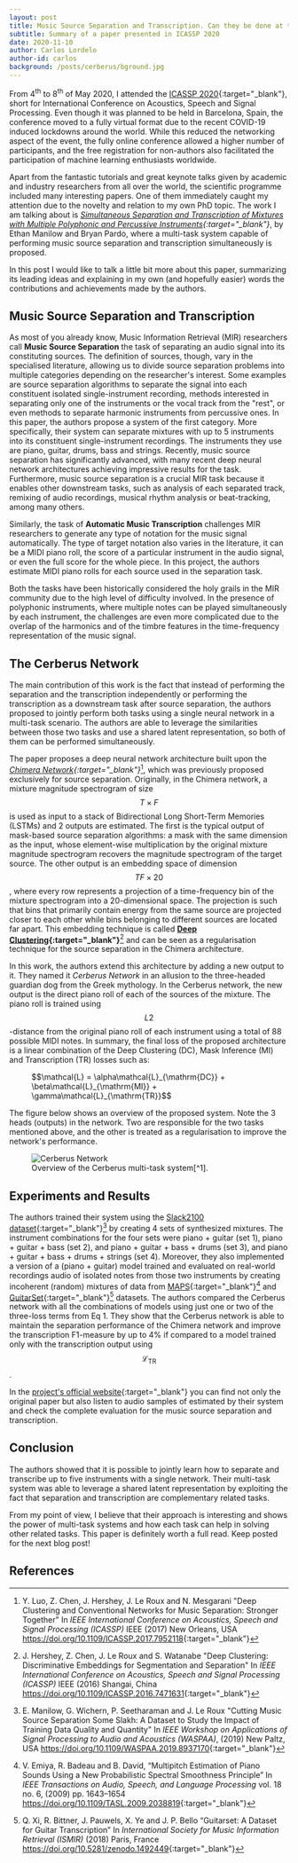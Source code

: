 ```yaml
---
layout: post
title: Music Source Separation and Transcription. Can they be done at the same time?
subtitle: Summary of a paper presented in ICASSP 2020
date: 2020-11-10
author: Carlos Lordelo
author-id: carlos
background: /posts/cerberus/bground.jpg
--- 
```


From 4<sup>th</sup> to 8<sup>th</sup> of May 2020, I attended the [ICASSP 2020](https://2020.ieeeicassp.org/){:target="_blank"}, short for International Conference on Acoustics, Speech and Signal Processing. Even though it was planned to be held in Barcelona, Spain, the conference moved to a fully virtual format due to the recent COVID-19 induced lockdowns around the world. While this reduced the networking aspect of the event, the fully online conference allowed a higher number of participants, and the free registration for non-authors also facilitated the participation of machine learning enthusiasts worldwide.

Apart from the fantastic tutorials and great keynote talks given by academic and industry researchers from all over the world, the scientific programme included many interesting papers. One of them immediately caught my attention due to the novelty and relation to my own PhD topic. The work I am talking about is *[Simultaneous Separation and Transcription of Mixtures with Multiple Polyphonic and Percussive Instruments](https://arxiv.org/abs/1910.09799){:target="_blank"}*, by Ethan Manilow and Bryan Pardo, where a multi-task system capable of performing music source separation and transcription simultaneously is proposed. 

In this post I would like to talk a little bit more about this paper, summarizing its leading ideas and explaining in my own (and hopefully easier) words the contributions and achievements made by the authors.

## Music Source Separation and Transcription ##
As most of you already know, Music Information Retrieval (MIR) researchers call **Music Source Separation** the task of separating an audio signal into its constituting sources. The definition of sources, though, vary in the specialised literature, allowing us to divide source separation problems into multiple categories depending on the researcher's interest. Some examples are source separation algorithms to separate the signal into each constituent isolated single-instrument recording, methods interested in separating only one of the instruments or the vocal track from the "rest", or even methods to separate harmonic instruments from percussive ones. In this paper, the authors propose a system of the first category. More specifically, their system can separate mixtures with up to 5 instruments into its constituent single-instrument recordings. The instruments they use are piano, guitar, drums, bass and strings.
Recently, music source separation has significantly advanced, with many recent deep neural network architectures achieving impressive results for the task. Furthermore, music source separation is a crucial MIR task because it enables other downstream tasks, such as analysis of each separated track, remixing of audio recordings, musical rhythm analysis or beat-tracking, among many others.

Similarly, the task of **Automatic Music Transcription** challenges MIR researchers to generate any type of notation for the music signal automatically. The type of target notation also varies in the literature, it can be a MIDI piano roll, the score of a particular instrument in the audio signal, or even the full score for the whole piece. In this project, the authors estimate MIDI piano rolls for each source used in the separation task.  
 
Both the tasks have been historically considered the holy grails in the MIR community due to the high level of difficulty involved. In the presence of polyphonic instruments, where multiple notes can be played simultaneously by each instrument, the challenges are even more complicated due to the overlap of the harmonics and of the timbre features in the time-frequency representation of the music signal.
  
## The Cerberus Network
The main contribution of this work is the fact that instead of performing the separation and the transcription independently or performing the transcription as a downstream task after source separation, the authors proposed to jointly perform both tasks using a single neural network in a multi-task scenario. The authors are able to leverage the similarities between those two tasks and use a shared latent representation, so both of them can be performed simultaneously.

The paper proposes a deep neural network architecture built upon the *[Chimera Network](https://arxiv.org/pdf/1611.06265.pdf){:target="_blank"}*[^2], which was previously proposed exclusively for source separation. Originally, in the Chimera network, a mixture magnitude spectrogram of size $$T\times F$$ is used as input to a stack of Bidirectional Long Short-Term Memories (LSTMs) and 2 outputs are estimated. The first is the typical output of mask-based source separation algorithms: a mask with the same dimension as the input, whose element-wise multiplication by the original mixture magnitude spectrogram recovers the magnitude spectrogram of the target source. The other output is an embedding space of dimension $$TF\times 20$$, where every row represents a projection of a time-frequency bin of the mixture spectrogram into a 20-dimensional space. The projection is such that bins that primarily contain energy from the same source are projected closer to each other while bins belonging to different sources are located far apart. This embedding technique is called **[Deep Clustering](https://arxiv.org/pdf/1508.04306.pdf){:target="_blank"}**[^3] and can be seen as a regularisation technique for the source separation in the Chimera architecture. 

In this work, the authors extend this architecture by adding a new output to it. They named it *Cerberus Network* in an allusion to the three-headed guardian dog from the Greek mythology. In the Cerberus network, the new output is the direct piano roll of each of the sources of the mixture. The piano roll is trained using $$L2$$-distance from the original piano roll of each instrument using a total of 88 possible MIDI notes. In summary, the final loss of the proposed architecture is a linear combination of the Deep Clustering (DC), Mask Inference (MI) and Transcription (TR) losses such as:

<figure class="figure w-100">
$$\mathcal{L}  = \alpha\mathcal{L}_{\mathrm{DC}} + \beta\mathcal{L}_{\mathrm{MI}} + \gamma\mathcal{L}_{\mathrm{TR}}$$
</figure>

The figure below shows an overview of the proposed system. Note the 3 heads (outputs) in the network. Two are responsible for the two tasks mentioned above, and the other is treated as a regularisation to improve the network's performance. 

<figure class="figure w-100">
  <img src="{{ '/posts/cerberus/cerberus-net.png' | relative_url }}" alt="Cerberus Network" class="figure-img img-fluid mx-auto d-flex">
  <figcaption class="figure-caption text-center" markdown="1">
  Overview of the Cerberus multi-task system[^1]. 
  </figcaption>
</figure>

## Experiments and Results
The authors trained their system using the [Slack2100 dataset](https://doi.org/10.1109/WASPAA.2019.8937170){:target="_blank"}[^4]  by creating 4 sets of synthesized mixtures. The instrument combinations for the four sets were piano + guitar (set 1), piano + guitar + bass (set 2), and piano + guitar + bass + drums (set 3), and piano + guitar + bass + drums + strings (set 4). Moreover, they also implemented a version of a (piano + guitar) model trained and evaluated on real-world recordings audio of isolated notes from those two instruments by creating incoherent (random) mixtures of data from [MAPS](https://doi.org/10.1109/TASL.2009.2038819){:target="_blank"}[^5] and [GuitarSet](https://doi.org/10.5281/zenodo.1492449){:target="_blank"}[^6] datasets.
The authors compared the Cerberus network with all the combinations of models using just one or two of the three-loss terms from Eq 1. They show that the Cerberus network is able to maintain the separation performance of the Chimera network and improve the transcription F1-measure by up to 4% if compared to a model trained only with the transcription output using $$\mathcal{L}_{\mathrm{TR}}$$.

In the [project's official website](https://interactiveaudiolab.github.io/demos/cerberus){:target="_blank"} you can find not only the original paper but also listen to audio samples of estimated by their system and check the complete evaluation for the music source separation and transcription.

## Conclusion
The authors showed that it is possible to jointly learn how to separate and transcribe up to five instruments with a single network. Their multi-task system was able to leverage a shared latent representation by exploiting the fact that separation and transcription are complementary related tasks. 

From my point of view, I believe that their approach is interesting and shows the power of multi-task systems and how each task can help in solving other related tasks. This paper is definitely worth a full read. Keep posted for the next blog post!

## References
[^1]: E. Manilow, and B. Pardo "Simultaneous Separation and Transcription of Mixtures with Multiple Polyphonic and Percussive Instruments" In *IEEE International Conference on Acoustics, Speech and Signal Processing (ICASSP)* IEEE, (2020)Barcelona, Spain <https://doi.org/10.1109/ICASSP40776.2020.9054340>{:target="_blank"}

[^2]: Y. Luo, Z. Chen, J. Hershey, J. Le Roux and N. Mesgarani "Deep Clustering and Conventional Networks for Music Separation: Stronger Together" In *IEEE International Conference on Acoustics, Speech and Signal Processing (ICASSP)* IEEE (2017) New Orleans, USA <https://doi.org/10.1109/ICASSP.2017.7952118>{:target="_blank"}

[^3]: J. Hershey, Z. Chen, J. Le Roux and S. Watanabe "Deep Clustering: Discriminative Embeddings for Segmentation and Separation" In *IEEE International Conference on Acoustics, Speech and Signal Processing (ICASSP)* IEEE (2016) Shangai, China <https://doi.org/10.1109/ICASSP.2016.7471631>{:target="_blank"}

[^4]: E. Manilow, G. Wichern, P. Seetharaman and J. Le Roux "Cutting Music Source Separation Some Slakh: A Dataset to Study the Impact of Training Data Quality and Quantity" In *IEEE Workshop on Applications of Signal Processing to Audio and Acoustics (WASPAA)*, (2019) New Paltz, USA <https://doi.org/10.1109/WASPAA.2019.8937170>{:target="_blank"}

[^5]: V. Emiya, R. Badeau and B. David, “Multipitch Estimation of Piano Sounds Using a New Probabilistic Spectral Smoothness Principle” In *IEEE Transactions on Audio, Speech, and Language Processing* vol. 18 no. 6, (2009) pp. 1643–1654 <https://doi.org/10.1109/TASL.2009.2038819>{:target="_blank"}

[^6]: Q. Xi, R. Bittner, J. Pauwels, X. Ye and J. P. Bello “Guitarset: A Dataset for Guitar Transcription” In *International Society for Music Information Retrieval (ISMIR)* (2018) Paris, France <https://doi.org/10.5281/zenodo.1492449>{:target="_blank"}
